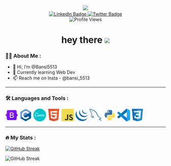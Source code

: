 
<div id="header" align="center">
  <img src="https://media.giphy.com/media/AXtFMwP1ZvjZSBtmGk/giphy.gif" width="200"/>
  <div id="badges">
  <a href="https://www.linkedin.com/in/bansi-patel-43809226a">
    <img src="https://img.shields.io/badge/LinkedIn-blue?style=for-the-badge&logo=linkedin&logoColor=white" alt="LinkedIn Badge"/>
  </a>
  <a href="https://twitter.com/Bansi2802?t=HmMtgI9eyIAS9GTWT2tMqA&s=09">
    <img src="https://img.shields.io/badge/Twitter-blue?style=for-the-badge&logo=twitter&logoColor=white" alt="Twitter Badge"/>
  </a>
  </div>
  <img src="https://komarev.com/ghpvc/?username=Bansi5513&style=flat-square&color=blue" alt="Profile Views"/>
  <h1>
  hey there
  <img src="https://media.giphy.com/media/hvRJCLFzcasrR4ia7z/giphy.gif" width="30px"/> <br />
</h1>
</div>


### :woman_technologist: About Me :
- 👋 Hi, I’m @Bansi5513
- 🌱 Currently learning Web Dev
- 📫 Reach me on Insta - @bansi_5513


---

### :hammer_and_wrench: Languages and Tools :
<div>
  <img src="https://github.com/devicons/devicon/blob/master/icons/bootstrap/bootstrap-original.svg" height="40" width="40" />
  <img src="https://github.com/devicons/devicon/blob/master/icons/c/c-original.svg" height="40" width="40" />
  <img src="https://github.com/devicons/devicon/blob/master/icons/canva/canva-original.svg" height="40" width="40" />
  <img src="https://github.com/devicons/devicon/blob/master/icons/html5/html5-original.svg" height="40" width="40" />
  <img src="https://github.com/devicons/devicon/blob/master/icons/javascript/javascript-original.svg" height="40" width="40" />
  <img src="https://github.com/devicons/devicon/blob/master/icons/jquery/jquery-original.svg" height="40" width="40" />
  <img src="https://github.com/devicons/devicon/blob/master/icons/mysql/mysql-original.svg" height="40" width="40" />
  <img src="https://github.com/devicons/devicon/blob/master/icons/python/python-original.svg" height="40" width="40" />
  <img src="https://github.com/devicons/devicon/blob/master/icons/vscode/vscode-original.svg" height="40" width="40" />
  <img src="https://github.com/devicons/devicon/blob/master/icons/css3/css3-original.svg" height="40" width="40" />
<!--   <img src="" height="40" width="40" /> -->
</div>

---

### :fire: My Stats :

[![GitHub Streak](http://github-readme-streak-stats.herokuapp.com?user=Bansi5513&theme=dark)](https://git.io/streak-stats)

![GitHub Streak](https://github-readme-stats.vercel.app/api?username=Bansi5513&theme=dark)
